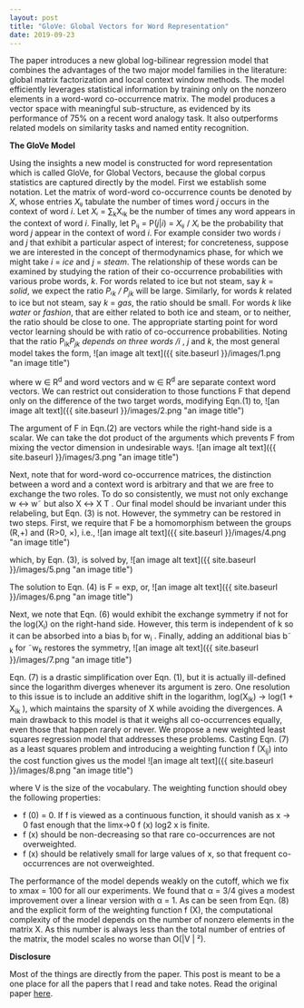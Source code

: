 ```yaml
---
layout: post
title: "GloVe: Global Vectors for Word Representation"
date: 2019-09-23
---
```


The paper introduces a new global log-bilinear regression model that combines the advantages of the two major model families in the literature: global matrix factorization and local context window methods. The model efficiently leverages statistical information by training only on the nonzero elements in a word-word co-occurrence matrix.
The model produces a vector space with meaningful sub-structure, as evidenced by its performance of 75% on a recent word analogy task. It also outperforms related models on similarity tasks and named entity recognition.

**The GloVe Model**

Using the insights a new model is constructed for word representation which is called GloVe, for Global Vectors, because the global corpus statistics are captured directly by the model. 
First we establish some notation. Let the matrix of word-word co-occurrence  counts be denoted by _X_, whose entries _Xᵢⱼ_ tabulate the number of times word _j_ occurs in the context of word _i_.  Let _Xᵢ_ = ∑<sub>k</sub>Xᵢ<sub>k</sub> be the number of times any word appears in the context of word _i_. Finally, let Pᵢⱼ = P(_j_|_i_) = _Xᵢⱼ_ / _Xᵢ_ be the probability that word _j_ appear in the context of word _i_. 
For example consider two words _i_ and _j_ that exhibit a particular aspect of interest; for concreteness, suppose we are interested in the concept of thermodynamics phase, for which we might take _i_ = _ice_ and _j_ = _steam_. The relationship of these words can be examined by studying the ration of their co-occurrence probabilities with various probe words, _k_. For words related to ice but not steam, say _k_ = _solid_, we expect the ratio _Pᵢ<sub>k</sub> / P<sub>jk</sub>_ will be large. Similarly, for words _k_ related to ice but not steam, say _k_ = _gas_, the ratio should be small. For words _k_ like _water_ or _fashion_, that are either related to both ice and steam, or to neither, the ratio should be close to one.
The appropriate starting point for word vector learning should be with ratio of co-occurrence probabilities. Noting that the ratio P<sub>ik</sub>_P<sub>jk</sub> depends on three words /i_ , _j_  and _k_, the most general model takes the form,
![an image alt text]({{ site.baseurl }}/images/1.png "an image title")

where w ∈ R<sup>d</sup> and word vectors and w ∈ R<sup>d</sup> are separate context word vectors. We can restrict out consideration to those functions F that depend only on the difference of the two target words, modifying Eqn.(1) to,
![an image alt text]({{ site.baseurl }}/images/2.png "an image title")

The argument of F in Eqn.(2) are vectors while the right-hand side is a scalar.
We can take the dot product of the arguments which prevents F from mixing the vector dimension in undesirable ways.
![an image alt text]({{ site.baseurl }}/images/3.png "an image title")

Next, note that for word-word co-occurrence matrices, the distinction between a word and a context word is arbitrary and that we are free to exchange the two roles. To do so consistently, we must not only exchange w ↔ w˜ but also X ↔ X T . Our final model should be invariant under this relabeling, but Eqn. (3) is not. However, the symmetry can be restored in two steps. First, we require that F be a homomorphism between the groups (R,+) and (R>0, ×), i.e.,
![an image alt text]({{ site.baseurl }}/images/4.png "an image title")

which, by Eqn. (3), is solved by,
![an image alt text]({{ site.baseurl }}/images/5.png "an image title")

The solution to Eqn. (4) is F = exp, or,
![an image alt text]({{ site.baseurl }}/images/6.png "an image title")

Next, we note that Eqn. (6) would exhibit the exchange symmetry if not for the log(X<sub>i</sub>) on the right-hand side. However, this term is independent of k so it can be absorbed into a bias b<sub>i</sub> for w<sub>i</sub> . Finally, adding an additional bias b˜ <sub>k</sub> for ˜w<sub>k</sub> restores the symmetry,
![an image alt text]({{ site.baseurl }}/images/7.png "an image title")

Eqn. (7) is a drastic simplification over Eqn. (1), but it is actually ill-defined since the logarithm diverges whenever its argument is zero. One resolution to this issue is to include an additive shift in the logarithm, log(X<sub>ik</sub>) → log(1 + X<sub>ik</sub> ), which maintains the sparsity of X while avoiding the divergences. A main drawback to this model is that it weighs all co-occurrences equally, even those that happen rarely or never.
We propose a new weighted least squares regression model that addresses these problems. Casting Eqn. (7) as a least squares problem and introducing a weighting function f (X<sub>ij</sub>) into the cost function gives us the model
![an image alt text]({{ site.baseurl }}/images/8.png "an image title")

where V is the size of the vocabulary. The weighting function should obey the following properties: 

* f (0) = 0. If f is viewed as a continuous function, it should vanish as x → 0 fast enough that the limx→0 f (x) log2 x is finite. 
* f (x) should be non-decreasing so that rare co-occurrences are not overweighted. 
* f (x) should be relatively small for large values of x, so that frequent co-occurrences are not overweighted. 

The performance of the model depends weakly on the cutoff, which we fix to xmax = 100 for all our experiments. We found that α = 3/4 gives a modest improvement over a linear version with α = 1.
As can be seen from Eqn. (8) and the explicit form of the weighting function f (X), the computational complexity of the model depends on the number of nonzero elements in the matrix X. As this number is always less than the total number of entries of the matrix, the model scales no worse than O(|V | ²).


**Disclosure**

Most of the things are directly from the paper. This post is meant to be a one place for all the papers that I read and take notes.
Read the original paper [here](https://nlp.stanford.edu/pubs/glove.pdf).
 